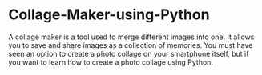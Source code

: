 # Collage-Maker-using-Python

A collage maker is a tool used to merge different images into one. It allows you to save and share images as a collection of memories. You must have seen an option to create a photo collage on your smartphone itself, but if you want to learn how to create a photo collage using Python.
